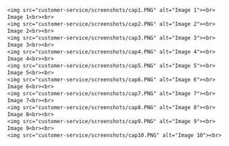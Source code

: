 
    <img src="customer-service/screenshots/cap1.PNG" alt="Image 1"><br>
    Image 1<br><br>
    <img src="customer-service/screenshots/cap2.PNG" alt="Image 2"><br>
    Image 2<br><br>
    <img src="customer-service/screenshots/cap3.PNG" alt="Image 3"><br>
    Image 3<br><br>
    <img src="customer-service/screenshots/cap4.PNG" alt="Image 4"><br>
    Image 4<br><br>
    <img src="customer-service/screenshots/cap5.PNG" alt="Image 5"><br>
    Image 5<br><br>
    <img src="customer-service/screenshots/cap6.PNG" alt="Image 6"><br>
    Image 6<br><br>
    <img src="customer-service/screenshots/cap7.PNG" alt="Image 7"><br>
    Image 7<br><br>
    <img src="customer-service/screenshots/cap8.PNG" alt="Image 8"><br>
    Image 8<br><br>
    <img src="customer-service/screenshots/cap9.PNG" alt="Image 9"><br>
    Image 9<br><br>
    <img src="customer-service/screenshots/cap10.PNG" alt="Image 10"><br>
  

  

